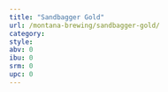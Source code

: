 ```yaml
---
title: "Sandbagger Gold"
url: /montana-brewing/sandbagger-gold/
category: 
style: 
abv: 0
ibu: 0
srm: 0
upc: 0
---
```


